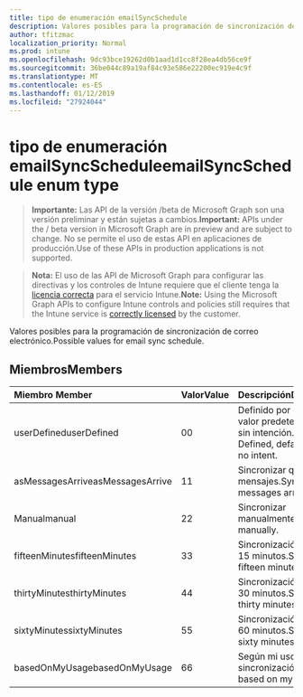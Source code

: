 ```yaml
---
title: tipo de enumeración emailSyncSchedule
description: Valores posibles para la programación de sincronización de correo electrónico.
author: tfitzmac
localization_priority: Normal
ms.prod: intune
ms.openlocfilehash: 9dc93bce19262d0b1aad1d1cc8f28ea4db56ce9f
ms.sourcegitcommit: 36be044c89a19af84c93e586e22200ec919e4c9f
ms.translationtype: MT
ms.contentlocale: es-ES
ms.lasthandoff: 01/12/2019
ms.locfileid: "27924044"
---
```

# <a name="emailsyncschedule-enum-type"></a><span data-ttu-id="5e20d-103">tipo de enumeración emailSyncSchedule</span><span class="sxs-lookup"><span data-stu-id="5e20d-103">emailSyncSchedule enum type</span></span>

> <span data-ttu-id="5e20d-104">**Importante:** Las API de la versión /beta de Microsoft Graph son una versión preliminar y están sujetas a cambios.</span><span class="sxs-lookup"><span data-stu-id="5e20d-104">**Important:** APIs under the / beta version in Microsoft Graph are in preview and are subject to change.</span></span> <span data-ttu-id="5e20d-105">No se permite el uso de estas API en aplicaciones de producción.</span><span class="sxs-lookup"><span data-stu-id="5e20d-105">Use of these APIs in production applications is not supported.</span></span>

> <span data-ttu-id="5e20d-106">**Nota:** El uso de las API de Microsoft Graph para configurar las directivas y los controles de Intune requiere que el cliente tenga la [licencia correcta](https://go.microsoft.com/fwlink/?linkid=839381) para el servicio Intune.</span><span class="sxs-lookup"><span data-stu-id="5e20d-106">**Note:** Using the Microsoft Graph APIs to configure Intune controls and policies still requires that the Intune service is [correctly licensed](https://go.microsoft.com/fwlink/?linkid=839381) by the customer.</span></span>

<span data-ttu-id="5e20d-107">Valores posibles para la programación de sincronización de correo electrónico.</span><span class="sxs-lookup"><span data-stu-id="5e20d-107">Possible values for email sync schedule.</span></span>
## <a name="members"></a><span data-ttu-id="5e20d-108">Miembros</span><span class="sxs-lookup"><span data-stu-id="5e20d-108">Members</span></span>
|<span data-ttu-id="5e20d-109">Miembro	</span><span class="sxs-lookup"><span data-stu-id="5e20d-109">Member</span></span>|<span data-ttu-id="5e20d-110">Valor</span><span class="sxs-lookup"><span data-stu-id="5e20d-110">Value</span></span>|<span data-ttu-id="5e20d-111">Descripción</span><span class="sxs-lookup"><span data-stu-id="5e20d-111">Description</span></span>|
|:---|:---|:---|
|<span data-ttu-id="5e20d-112">userDefined</span><span class="sxs-lookup"><span data-stu-id="5e20d-112">userDefined</span></span>|<span data-ttu-id="5e20d-113">0</span><span class="sxs-lookup"><span data-stu-id="5e20d-113">0</span></span>|<span data-ttu-id="5e20d-114">Definido por el usuario, valor predeterminado, sin intención.</span><span class="sxs-lookup"><span data-stu-id="5e20d-114">User Defined, default value, no intent.</span></span>|
|<span data-ttu-id="5e20d-115">asMessagesArrive</span><span class="sxs-lookup"><span data-stu-id="5e20d-115">asMessagesArrive</span></span>|<span data-ttu-id="5e20d-116">1</span><span class="sxs-lookup"><span data-stu-id="5e20d-116">1</span></span>|<span data-ttu-id="5e20d-117">Sincronizar que llegan mensajes.</span><span class="sxs-lookup"><span data-stu-id="5e20d-117">Sync as messages arrive.</span></span>|
|<span data-ttu-id="5e20d-118">Manual</span><span class="sxs-lookup"><span data-stu-id="5e20d-118">manual</span></span>|<span data-ttu-id="5e20d-119">2</span><span class="sxs-lookup"><span data-stu-id="5e20d-119">2</span></span>|<span data-ttu-id="5e20d-120">Sincronizar manualmente.</span><span class="sxs-lookup"><span data-stu-id="5e20d-120">Sync manually.</span></span>|
|<span data-ttu-id="5e20d-121">fifteenMinutes</span><span class="sxs-lookup"><span data-stu-id="5e20d-121">fifteenMinutes</span></span>|<span data-ttu-id="5e20d-122">3</span><span class="sxs-lookup"><span data-stu-id="5e20d-122">3</span></span>|<span data-ttu-id="5e20d-123">Sincronización de cada 15 minutos.</span><span class="sxs-lookup"><span data-stu-id="5e20d-123">Sync every fifteen minutes.</span></span>|
|<span data-ttu-id="5e20d-124">thirtyMinutes</span><span class="sxs-lookup"><span data-stu-id="5e20d-124">thirtyMinutes</span></span>|<span data-ttu-id="5e20d-125">4</span><span class="sxs-lookup"><span data-stu-id="5e20d-125">4</span></span>|<span data-ttu-id="5e20d-126">Sincronización de cada 30 minutos.</span><span class="sxs-lookup"><span data-stu-id="5e20d-126">Sync every thirty minutes.</span></span>|
|<span data-ttu-id="5e20d-127">sixtyMinutes</span><span class="sxs-lookup"><span data-stu-id="5e20d-127">sixtyMinutes</span></span>|<span data-ttu-id="5e20d-128">5</span><span class="sxs-lookup"><span data-stu-id="5e20d-128">5</span></span>|<span data-ttu-id="5e20d-129">Sincronización de cada 60 minutos.</span><span class="sxs-lookup"><span data-stu-id="5e20d-129">Sync every sixty minutes.</span></span>|
|<span data-ttu-id="5e20d-130">basedOnMyUsage</span><span class="sxs-lookup"><span data-stu-id="5e20d-130">basedOnMyUsage</span></span>|<span data-ttu-id="5e20d-131">6</span><span class="sxs-lookup"><span data-stu-id="5e20d-131">6</span></span>|<span data-ttu-id="5e20d-132">Según mi uso de sincronización.</span><span class="sxs-lookup"><span data-stu-id="5e20d-132">Sync based on my usage.</span></span>|





